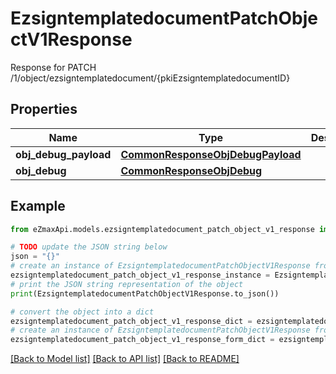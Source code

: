 # EzsigntemplatedocumentPatchObjectV1Response

Response for PATCH /1/object/ezsigntemplatedocument/{pkiEzsigntemplatedocumentID}

## Properties

Name | Type | Description | Notes
------------ | ------------- | ------------- | -------------
**obj_debug_payload** | [**CommonResponseObjDebugPayload**](CommonResponseObjDebugPayload.md) |  | 
**obj_debug** | [**CommonResponseObjDebug**](CommonResponseObjDebug.md) |  | [optional] 

## Example

```python
from eZmaxApi.models.ezsigntemplatedocument_patch_object_v1_response import EzsigntemplatedocumentPatchObjectV1Response

# TODO update the JSON string below
json = "{}"
# create an instance of EzsigntemplatedocumentPatchObjectV1Response from a JSON string
ezsigntemplatedocument_patch_object_v1_response_instance = EzsigntemplatedocumentPatchObjectV1Response.from_json(json)
# print the JSON string representation of the object
print(EzsigntemplatedocumentPatchObjectV1Response.to_json())

# convert the object into a dict
ezsigntemplatedocument_patch_object_v1_response_dict = ezsigntemplatedocument_patch_object_v1_response_instance.to_dict()
# create an instance of EzsigntemplatedocumentPatchObjectV1Response from a dict
ezsigntemplatedocument_patch_object_v1_response_form_dict = ezsigntemplatedocument_patch_object_v1_response.from_dict(ezsigntemplatedocument_patch_object_v1_response_dict)
```
[[Back to Model list]](../README.md#documentation-for-models) [[Back to API list]](../README.md#documentation-for-api-endpoints) [[Back to README]](../README.md)


